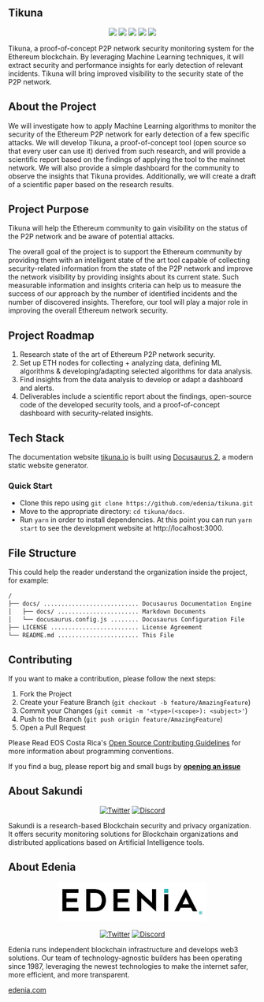  ## Tikuna
<div align="center">

![](https://img.shields.io/github/license/edenia/tikuna) 
![](https://img.shields.io/badge/code%20style-standard-brightgreen.svg) 
![](https://img.shields.io/badge/%E2%9C%93-collaborative_etiquette-brightgreen.svg) 
![](https://img.shields.io/twitter/follow/edeniaweb3.svg?style=social&logo=twitter) 
![](https://img.shields.io/github/forks/edenia/tikuna?style=social)

</div>

Tikuna, a proof-of-concept P2P network security monitoring system for the Ethereum blockchain. By leveraging Machine Learning techniques, it will extract security and performance insights for early detection of relevant incidents. Tikuna will bring improved visibility to the security state of the P2P network. 

## About the Project

We will investigate how to apply Machine Learning algorithms to monitor the security of the Ethereum P2P network for early detection of a few specific attacks. We will develop Tikuna, a proof-of-concept tool (open source so that every user can use it) derived from such research, and will provide a scientific report based on the findings of applying the tool to the mainnet network. We will also provide a simple dashboard for the community to observe the insights that Tikuna provides. Additionally, we will create a draft of a scientific paper based on the research results.

## Project Purpose

Tikuna will help the Ethereum community to gain visibility on the status of the P2P network and be aware of potential attacks.

The overall goal of the project is to support the Ethereum community by providing them with an intelligent state of the art tool capable of collecting security-related information from the state of the P2P network and improve the network visibility by providing insights about its current state. Such measurable information and insights criteria can help us to measure the success of our approach by the number of identified incidents and the number of discovered insights. Therefore, our tool will play a major role in improving the overall Ethereum network security.

## Project Roadmap

1. Research state of the art of Ethereum P2P network security.
2. Set up ETH nodes for collecting + analyzing data, defining ML algorithms & developing/adapting selected algorithms for data analysis.
3. Find insights from the data analysis to develop or adapt a dashboard and alerts.
4. Deliverables include a scientific report about the findings, open-source code of the developed security tools, and a proof-of-concept dashboard with security-related insights.

## Tech Stack

The documentation website [tikuna.io](https://tikuna.io) is built using [Docusaurus 2](https://docusaurus.io/), a modern static website generator.

### Quick Start

- Clone this repo using `git clone https://github.com/edenia/tikuna.git`
- Move to the appropriate directory: `cd tikuna/docs`.
- Run `yarn` in order to install dependencies. At this point you can run `yarn start` to see the development website at http://localhost:3000.

## File Structure
This could help the reader understand the organization inside the project, for example:

```text title="file-structure"
/
├── docs/ ........................... Docusaurus Documentation Engine
│   ├── docs/ ....................... Markdown Documents
│   └── docusaurus.config.js ........ Docusaurus Configuration File
├── LICENSE ......................... License Agreement
└── README.md ....................... This File
```

## Contributing

If you want to make a contribution, please follow the next steps:

1. Fork the Project
2. Create your Feature Branch (`git checkout -b feature/AmazingFeature`)
3. Commit your Changes (`git commit -m '<type>(<scope>): <subject>'`)
4. Push to the Branch (`git push origin feature/AmazingFeature`)
5. Open a Pull Request

Please Read EOS Costa Rica's [Open Source Contributing Guidelines](https://guide.eoscostarica.io/docs/open-source-guidelines/) for more information about programming conventions.

If you find a bug, please report big and small bugs by [**opening an issue**](https://github.com/edenia/tikuna/issues/new/choose)

## About Sakundi

<div align="center">

[![Twitter](https://img.shields.io/twitter/follow/Sakundi_io?style=for-the-badge)](https://twitter.com/Sakundi_io)
[![Discord](https://img.shields.io/discord/946500573677625344?color=black&label=Discord&logo=discord&logoColor=white&style=for-the-badge)](https://discord.gg/Ys5f6H9DFm)

</div>

Sakundi is a research-based Blockchain security and privacy organization. It offers security monitoring solutions for Blockchain organizations and distributed applications based on Artificial Intelligence tools.

## About Edenia

<div align="center">
	<a href="https://edenia.com">
		<img src="https://raw.githubusercontent.com/edenia/.github/master/.github/workflows/images/edenia-logo.png" width="300">
	</a>

[![Twitter](https://img.shields.io/twitter/follow/EdeniaWeb3?style=for-the-badge)](https://twitter.com/EdeniaWeb3)
[![Discord](https://img.shields.io/discord/946500573677625344?color=black&label=Discord&logo=discord&logoColor=white&style=for-the-badge)](https://discord.gg/YeGcF6QwhP)

</div>

Edenia runs independent blockchain infrastructure and develops web3 solutions. Our team of technology-agnostic builders has been operating since 1987, leveraging the newest technologies to make the internet safer, more efficient, and more transparent.

[edenia.com](https://edenia.com/)
